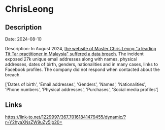 # ChrisLeong

## Description

Date: 2024-08-10

Description:
In August 2024, <a href="https://x.com/DarkWebInformer/status/1822330521147376007" target="_blank" rel="noopener">the website of Master Chris Leong &quot;a leading Tit Tar practitioner in Malaysia&quot; suffered a data breach</a>. The incident exposed 27k unique email addresses along with names, physical addresses, dates of birth, genders, nationalities and in many cases, links to Facebook profiles. The company did not respond when contacted about the breach.


['Dates of birth', 'Email addresses', 'Genders', 'Names', 'Nationalities', 'Phone numbers', 'Physical addresses', 'Purchases', 'Social media profiles']

## Links

https://link-to.net/1229997/367.70161841479455/dynamic/?r=Y2hyaXNsZW9uZy5jb20=
